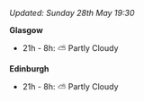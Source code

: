 *Updated: Sunday 28th May 19:30*

**Glasgow**

* 21h - 8h: :partly_sunny: Partly Cloudy

**Edinburgh**

* 21h - 8h: :partly_sunny: Partly Cloudy
